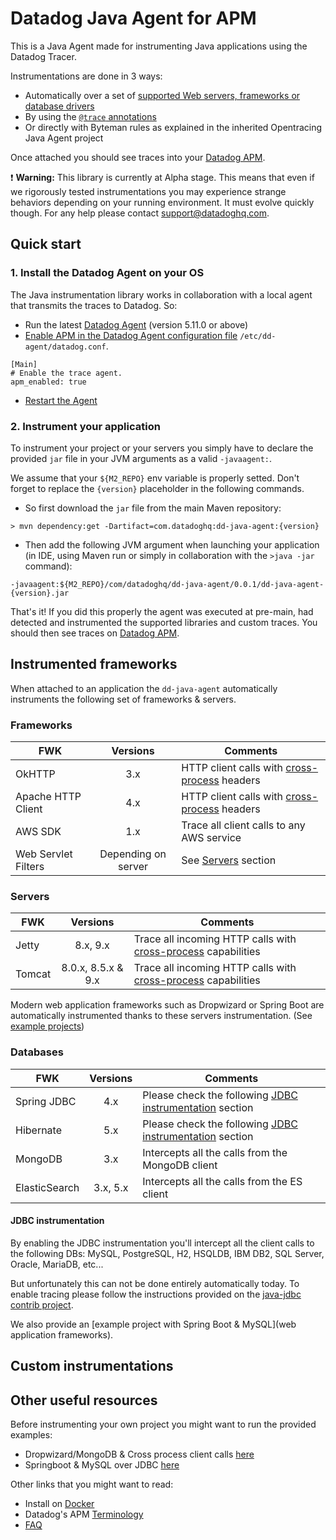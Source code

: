 # Datadog Java Agent for APM

This is a Java Agent made for instrumenting Java applications using the Datadog Tracer.

Instrumentations are done in 3 ways:

- Automatically over a set of [supported Web servers, frameworks or database drivers](#instrumented-frameworks)
- By using the [`@trace` annotations](#custom-instrumentations)
- Or directly with Byteman rules as explained in the inherited Opentracing Java Agent project

Once attached you should see traces into your [Datadog APM](https://app.datadoghq.com/apm/search).

:heavy_exclamation_mark: **Warning:** This library is currently at Alpha stage. This means that even if we rigorously tested instrumentations you may experience strange behaviors depending on your running environment. It must evolve quickly though. For any help please contact [support@datadoghq.com](mailto:support@datadoghq.com).

## Quick start

### 1. Install the Datadog Agent on your OS

The Java instrumentation library works in collaboration with a local agent that transmits the traces to Datadog. So:

- Run the latest [Datadog Agent](https://app.datadoghq.com/account/settings#agent) (version 5.11.0 or above)
- [Enable APM in the Datadog Agent configuration file](https://app.datadoghq.com/apm/docs/tutorials/configuration) `/etc/dd-agent/datadog.conf`.

```
[Main]
# Enable the trace agent.
apm_enabled: true
```
- [Restart the Agent](http://docs.datadoghq.com/guides/basic_agent_usage/)

### 2. Instrument your application

To instrument your project or your servers you simply have to declare the provided `jar` file in your JVM arguments as a valid `-javaagent:`.

We assume that your `${M2_REPO}` env variable is properly setted. Don't forget to replace the `{version}` placeholder in the following commands.

- So first download the `jar` file from the main Maven repository:

```
> mvn dependency:get -Dartifact=com.datadoghq:dd-java-agent:{version}
```

- Then add the following JVM argument when launching your application (in IDE, using Maven run or simply in collaboration with the `>java -jar` command):

```
-javaagent:${M2_REPO}/com/datadoghq/dd-java-agent/0.0.1/dd-java-agent-{version}.jar
```

That's it! If you did this properly the agent was executed at pre-main, had detected and instrumented the supported libraries and custom traces. You should then see traces on [Datadog APM](https://app.datadoghq.com/apm/search).


## Instrumented frameworks

When attached to an application the `dd-java-agent` automatically  instruments the following set of frameworks & servers.

### Frameworks

| FWK        | Versions           | Comments  |
| ------------- |:-------------:| ----- |
| OkHTTP | 3.x | HTTP client calls with [cross-process](http://opentracing.io/documentation/pages/api/cross-process-tracing.html) headers |
| Apache HTTP Client | 4.x |HTTP client calls with [cross-process](http://opentracing.io/documentation/pages/api/cross-process-tracing.html) headers|
| AWS SDK | 1.x | Trace all client calls to any AWS service |
| Web Servlet Filters| Depending on server | See [Servers](#servers) section |

### Servers

| FWK        | Versions           | Comments  |
| ------------- |:-------------:| -----|
| Jetty | 8.x, 9.x  | Trace all incoming HTTP calls with [cross-process](http://opentracing.io/documentation/pages/api/cross-process-tracing.html) capabilities |
| Tomcat |   8.0.x, 8.5.x & 9.x   |  Trace all incoming HTTP calls with [cross-process](http://opentracing.io/documentation/pages/api/cross-process-tracing.html) capabilities  |

Modern web application frameworks such as Dropwizard or Spring Boot are automatically instrumented thanks to these servers instrumentation. (See [example projects](#other-useful-resources)) 

### Databases
| FWK        | Versions           | Comments  |
| ------------- |:-------------:| ----- |
|Spring JDBC| 4.x | Please check the following [JDBC instrumentation](#jdbc-instrumentation) section |
|Hibernate| 5.x | Please check the following [JDBC instrumentation](#jdbc-instrumentation) section |
| MongoDB | 3.x | Intercepts all the calls from the MongoDB client |
| ElasticSearch | 3.x, 5.x | Intercepts all the calls from the ES client |

#### JDBC instrumentation

By enabling the JDBC instrumentation you'll  intercept all the client calls to the following DBs: MySQL, PostgreSQL, H2, HSQLDB, IBM DB2, SQL Server, Oracle, MariaDB, etc...

But unfortunately this can not be done entirely automatically today. To enable tracing please follow the instructions provided on the [java-jdbc contrib project](https://github.com/opentracing-contrib/java-jdbc#usage).

We also provide an [example project with Spring Boot & MySQL](web application frameworks).

## Custom instrumentations



## Other useful resources

Before instrumenting your own project you might want to run the provided examples:

- Dropwizard/MongoDB & Cross process client calls [here](https://github.com/DataDog/dd-trace-java/blob/dev/dd-trace-examples/dropwizard-mongo-client/)
- Springboot & MySQL over JDBC [here](https://github.com/DataDog/dd-trace-java/tree/dev/dd-trace-examples/spring-boot-jdbc)

Other links that you might want to read:

- Install on [Docker](https://app.datadoghq.com/apm/docs/tutorials/docker)
- Datadog's APM [Terminology](https://app.datadoghq.com/apm/docs/tutorials/terminology)
- [FAQ](https://app.datadoghq.com/apm/docs/tutorials/faq)

